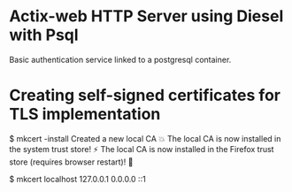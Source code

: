 # Actix-web HTTP Server using Diesel with Psql

Basic authentication service linked to a postgresql container.

# Creating self-signed certificates for TLS implementation
$ mkcert -install
Created a new local CA 💥
The local CA is now installed in the system trust store! ⚡️
The local CA is now installed in the Firefox trust store (requires browser restart)! 🦊

$ mkcert localhost 127.0.0.1 0.0.0.0 ::1
